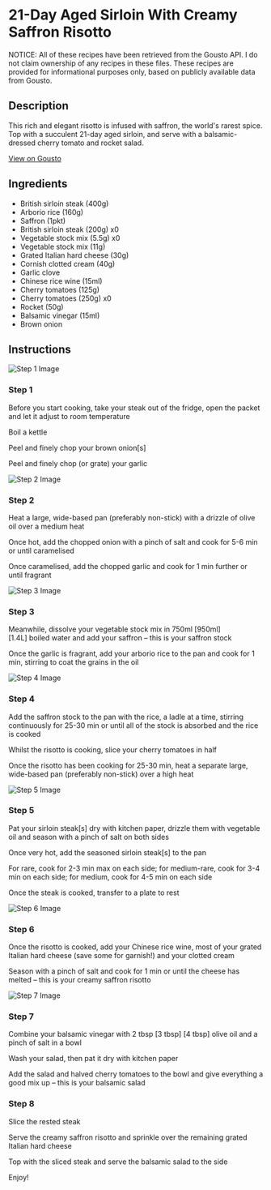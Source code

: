 # 21-Day Aged Sirloin With Creamy Saffron Risotto

NOTICE: All of these recipes have been retrieved from the Gousto API. I do not claim ownership of any recipes in these files. These recipes are provided for informational purposes only, based on publicly available data from Gousto.

## Description

This rich and elegant risotto is infused with saffron, the world's rarest spice. Top with a succulent 21-day aged sirloin, and serve with a balsamic-dressed cherry tomato and rocket salad. 

[View on Gousto](https://www.gousto.co.uk/recipes/cookbook/21-day-aged-sirloin-with-creamy-saffron-risotto)

## Ingredients

- British sirloin steak (400g)
- Arborio rice (160g)
- Saffron (1pkt)
- British sirloin steak (200g) x0
- Vegetable stock mix (5.5g) x0
- Vegetable stock mix (11g)
- Grated Italian hard cheese (30g)
- Cornish clotted cream (40g)
- Garlic clove
- Chinese rice wine (15ml)
- Cherry tomatoes (125g)
- Cherry tomatoes (250g) x0
- Rocket (50g)
- Balsamic vinegar (15ml)
- Brown onion

## Instructions

![Step 1 Image](https://production-media.gousto.co.uk/cms/recipe-step-image/step-1-1591624603540-x200.jpg)

### Step 1

Before you start cooking, take your steak out of the fridge, open the packet and let it adjust to room temperature

Boil a kettle

Peel and finely chop your brown onion[s]

Peel and finely chop (or grate) your garlic

![Step 2 Image](https://production-media.gousto.co.uk/cms/recipe-step-image/step-2-1591624620279-x200.jpg)

### Step 2

Heat a large, wide-based pan (preferably non-stick) with a drizzle of olive oil over a medium heat

Once hot, add the chopped onion with a pinch of salt and cook for 5-6 min or until caramelised

Once caramelised, add the chopped garlic and cook for 1 min further or until fragrant

![Step 3 Image](https://production-media.gousto.co.uk/cms/recipe-step-image/step-3-1591624629632-x200.jpg)

### Step 3

Meanwhile, dissolve your vegetable stock mix in 750ml<span class="text-purple"> [950ml]</span> <span class="text-danger">[1.4L] </span>boiled water and add your saffron – this is your saffron stock

Once the garlic is fragrant, add your arborio rice to the pan and cook for 1 min, stirring to coat the grains in the oil

![Step 4 Image](https://production-media.gousto.co.uk/cms/recipe-step-image/step-4-1591624646428-x200.jpg)

### Step 4

Add the saffron stock to the pan with the rice, a ladle at a time, stirring continuously for 25-30 min or until all of the stock is absorbed and the rice is cooked

Whilst the risotto is cooking, slice your cherry tomatoes in half

Once the risotto has been cooking for 25-30 min, heat a separate large, wide-based pan (preferably non-stick) over a high heat

![Step 5 Image](https://production-media.gousto.co.uk/cms/recipe-step-image/step-5-1591624661118-x200.jpg)

### Step 5

Pat your sirloin steak[s] dry with kitchen paper, drizzle them with vegetable oil and season with a pinch of salt on both sides

Once very hot, add the seasoned sirloin steak[s] to the pan

For rare, cook for 2-3 min max on each side; for medium-rare, cook for 3-4 min on each side; for medium, cook for 4-5 min on each side

Once the steak is cooked, transfer to a plate to rest

![Step 6 Image](https://production-media.gousto.co.uk/cms/recipe-step-image/step-6-1591624668430-x200.jpg)

### Step 6

Once the risotto is cooked, add your Chinese rice wine, most of your grated Italian hard cheese (save some for garnish!) and your clotted cream

Season with a pinch of salt and cook for 1 min or until the cheese has melted – this is your creamy saffron risotto

![Step 7 Image](https://production-media.gousto.co.uk/cms/recipe-step-image/step-7-1591624684224-x200.jpg)

### Step 7

Combine your balsamic vinegar with 2 tbsp <span class="text-purple">[3 tbsp]<span class="text-danger"> </span>[4 tbsp]</span> olive oil and a pinch of salt in a bowl

Wash your salad, then pat it dry with kitchen paper

Add the salad and halved cherry tomatoes to the bowl and give everything a good mix up – this is your balsamic salad

### Step 8

Slice the rested steak

Serve the creamy saffron risotto and sprinkle over the remaining grated Italian hard cheese

Top with the sliced steak and serve the balsamic salad to the side

Enjoy!


